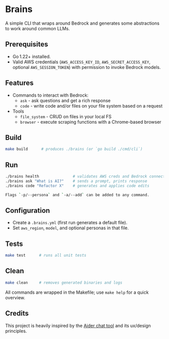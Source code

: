 # Brains

A simple CLI that wraps around Bedrock and generates some abstractions to work around 
common LLMs.

## Prerequisites
- Go 1.22+ installed.
- Valid AWS credentials (`AWS_ACCESS_KEY_ID`, `AWS_SECRET_ACCESS_KEY`, optional `AWS_SESSION_TOKEN`) with permission to invoke Bedrock models.

## Features

* Commands to interact with Bedrock:
  * `ask` - ask questions and get a rich response
  * `code` - write code and/or files on your file system based on a request
* Tools 
  * `file_system` - CRUD on files in your local FS
  * `browser` - execute scraping functions with a Chrome-based browser

## Build

```bash
make build      # produces ./brains (or `go build ./cmd/cli`)
```


## Run
```bash
./brains health               # validates AWS creds and Bedrock connectivity
./brains ask "What is AI?"    # sends a prompt, prints response
./brains code "Refactor X"    # generates and applies code edits

Flags `-p/--persona` and `-a/--add` can be added to any command.
```

## Configuration
- Create a `.brains.yml` (first run generates a default file).
- Set `aws_region`, `model`, and optional personas in that file.

## Tests
```bash
make test      # runs all unit tests
```


## Clean
```bash
make clean     # removes generated binaries and logs
```

All commands are wrapped in the Makefile; use `make help` for a quick overview.

## Credits

This project is heavily inspired by the [Aider chat tool](https://github.com/Aider-AI/aider) and its ux/design principles.
